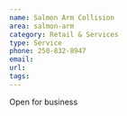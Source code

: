 ```yaml
---
name: Salmon Arm Collision
area: salmon-arm
category: Retail & Services
type: Service
phone: 250-832-8947
email: 
url: 
tags:
---
```


Open for business